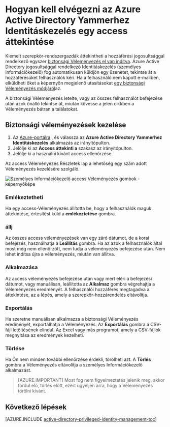 <properties
   pageTitle="Hogyan kell elvégezni egy access-Véleményezés |} Microsoft Azure"
   description="Miután az Azure Active Directory Yammerhez Identitáskezelés elkezdett egy access-véleményezés, megtudhatja, hogy miként fejezze be, és az eredmény megjelenítése"
   services="active-directory"
   documentationCenter=""
   authors="kgremban"
   manager="femila"
   editor=""/>

<tags
   ms.service="active-directory"
   ms.devlang="na"
   ms.topic="article"
   ms.tgt_pltfrm="na"
   ms.workload="identity"
   ms.date="06/30/2016"
   ms.author="kgremban"/>

# <a name="how-to-complete-an-access-review-in-azure-ad-privileged-identity-management"></a>Hogyan kell elvégezni az Azure Active Directory Yammerhez Identitáskezelés egy access áttekintése


Kiemelt szerepkör-rendszergazdák áttekintheti a hozzáférési jogosultsággal rendelkező egyszer [biztonsági Véleményezés el van indítva](active-directory-privileged-identity-management-how-to-start-security-review.md). Azure Active Directory jogosultsággal rendelkező Identitáskezelés (személyes Információkezelő) fog automatikusan küldjön egy üzenetet, tekintse át a hozzáférésüket felhasználók kéri. Ha a felhasználó nem kapott e-mailben, elküldheti őket a képernyőn megjelenő utasításokat [egy biztonsági Véleményezés módjáról](active-directory-privileged-identity-management-how-to-perform-security-review.md)az.

A biztonsági Véleményezés letelte, vagy az összes felhasználót befejezése után azok önálló tekintse át, miután kövesse a jelen cikkben a Véleményezés bátran a találatokat.

## <a name="manage-security-reviews"></a>Biztonsági véleményezések kezelése

1. Az [Azure-portálra](https://portal.azure.com/) , és válassza az **Azure Active Directory Yammerhez Identitáskezelés** alkalmazás az irányítópulton.
2. Jelölje ki az **Access áttekinti a** szakasz az irányítópulton.
3. Jelölje ki a használni kívánt access ellenőrzése.

Az access Véleményezés Részletek lap a lehetőség egy szám adott Véleményezés kezelésére szolgáló.

![Személyes Információkezelő access Véleményezés gombok - képernyőképe][1]

### <a name="remind"></a>Emlékeztetheti

Ha egy access-Véleményezés állította be, hogy a felhasználók maguk áttekintése, értesítést küld a **emlékeztetése** gombra. 

### <a name="stop"></a>állj

Az összes access véleményezések van egy záró dátumot, de a korai befejezés, használhatja a **Leállítás** gombra. Ha az azok a felhasználók által most még nem ellenőrzött, nem tudja a véleményezés befejezése után. Nem lehet indítsa újra a véleményezés, miután van állítva.

### <a name="apply"></a>Alkalmazása

Az access véleményezés befejezése után vagy mert eléri a befejezési dátumot, vagy manuálisan, leállította az **Alkalmaz** gombra végrehajtja a Véleményezés eredményét. A felhasználói hozzáférés megtagadva a áttekintése, az a lépés, amely a szerepkör-hozzárendelés eltávolítja.  

### <a name="export"></a>Exportálás

Ha szeretne manuálisan alkalmazza a biztonsági Véleményezés eredményét, exportálhatja a Véleményezés. Az **Exportálás** gombra a CSV-fájl letöltésének elindul. Az Excel vagy más programot, amely a CSV-fájlok megnyitása az eredmények kezelheti.

### <a name="delete"></a>Törlése

Ha Ön nem minden további ellenőrzése érdekli, törölheti azt. A **Törlés** gombra a Véleményezés eltávolítja a személyes Információkezelő alkalmazást.

> [AZURE.IMPORTANT] Most fog nem figyelmeztetés jelenik meg, akkor fordul elő, törlés előtt, ezért ügyeljen arra, hogy a Véleményezés törölni kívánt.


<!--Every topic should have next steps and links to the next logical set of content to keep the customer engaged-->
## <a name="next-steps"></a>Következő lépések
[AZURE.INCLUDE [active-directory-privileged-identity-management-toc](../../includes/active-directory-privileged-identity-management-toc.md)]


<!--Image references-->

[1]: ./media/active-directory-privileged-identity-management-how-to-complete-review/PIM_review_buttons.png
